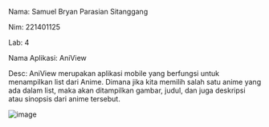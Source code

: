 Nama: Samuel Bryan Parasian Sitanggang

Nim:  221401125

Lab:  4

Nama Aplikasi:  AniView

Desc:  AniView merupakan aplikasi mobile yang berfungsi untuk menampilkan list dari Anime.
Dimana jika kita memilih salah satu anime yang ada dalam list, maka akan ditampilkan gambar, 
judul, dan juga deskripsi atau sinopsis dari anime tersebut.

![image](https://github.com/user-attachments/assets/5c362474-4166-40d3-9411-a5fe20728a39)
